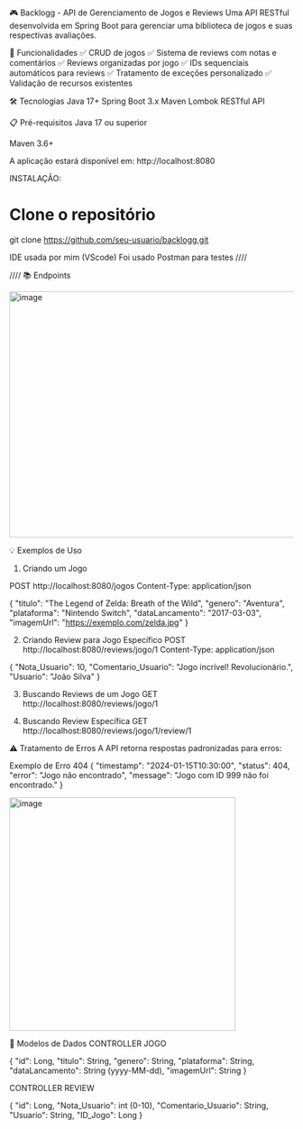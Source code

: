 🎮 Backlogg - API de Gerenciamento de Jogos e Reviews
Uma API RESTful desenvolvida em Spring Boot para gerenciar uma biblioteca de jogos e suas respectivas avaliações.

🚀 Funcionalidades
✅ CRUD de jogos
✅ Sistema de reviews com notas e comentários
✅ Reviews organizadas por jogo
✅ IDs sequenciais automáticos para reviews
✅ Tratamento de exceções personalizado
✅ Validação de recursos existentes

🛠 Tecnologias
Java 17+
Spring Boot 3.x
Maven
Lombok
RESTful API

📋 Pré-requisitos
Java 17 ou superior

Maven 3.6+

A aplicação estará disponível em: http://localhost:8080

INSTALAÇÃO:

# Clone o repositório
git clone https://github.com/seu-usuario/backlogg.git

IDE usada por mim (VScode)
Foi usado Postman para testes
////

////
📚 Endpoints

<img width="714" height="437" alt="image" src="https://github.com/user-attachments/assets/39556d63-a437-4b3e-b9d5-f458c68481be" />

💡 Exemplos de Uso
1. Criando um Jogo

POST http://localhost:8080/jogos
Content-Type: application/json

{
    "titulo": "The Legend of Zelda: Breath of the Wild",
    "genero": "Aventura",
    "plataforma": "Nintendo Switch",
    "dataLancamento": "2017-03-03",
    "imagemUrl": "https://exemplo.com/zelda.jpg"
}

2. Criando Review para Jogo Específico
POST http://localhost:8080/reviews/jogo/1
Content-Type: application/json

{
    "Nota_Usuario": 10,
    "Comentario_Usuario": "Jogo incrível! Revolucionário.",
    "Usuario": "João Silva"
}

3. Buscando Reviews de um Jogo
GET http://localhost:8080/reviews/jogo/1

4. Buscando Review Específica
GET http://localhost:8080/reviews/jogo/1/review/1


⚠️ Tratamento de Erros
A API retorna respostas padronizadas para erros:

Exemplo de Erro 404
{
    "timestamp": "2024-01-15T10:30:00",
    "status": 404,
    "error": "Jogo não encontrado",
    "message": "Jogo com ID 999 não foi encontrado."
}

<img width="401" height="414" alt="image" src="https://github.com/user-attachments/assets/6412b69f-aa89-431f-a441-16424a8dd30c" />


🔧 Modelos de Dados
CONTROLLER JOGO

{
    "id": Long,
    "titulo": String,
    "genero": String,
    "plataforma": String,
    "dataLancamento": String (yyyy-MM-dd),
    "imagemUrl": String
}

CONTROLLER REVIEW

{
    "id": Long,
    "Nota_Usuario": int (0-10),
    "Comentario_Usuario": String,
    "Usuario": String,
    "ID_Jogo": Long
}
